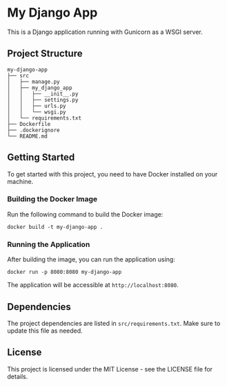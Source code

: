 # My Django App

This is a Django application running with Gunicorn as a WSGI server.

## Project Structure

```
my-django-app
├── src
│   ├── manage.py
│   ├── my_django_app
│   │   ├── __init__.py
│   │   ├── settings.py
│   │   ├── urls.py
│   │   └── wsgi.py
│   └── requirements.txt
├── Dockerfile
├── .dockerignore
└── README.md
```

## Getting Started

To get started with this project, you need to have Docker installed on your machine.

### Building the Docker Image

Run the following command to build the Docker image:

```
docker build -t my-django-app .
```

### Running the Application

After building the image, you can run the application using:

```
docker run -p 8080:8080 my-django-app
```

The application will be accessible at `http://localhost:8080`.

## Dependencies

The project dependencies are listed in `src/requirements.txt`. Make sure to update this file as needed.

## License

This project is licensed under the MIT License - see the LICENSE file for details.
